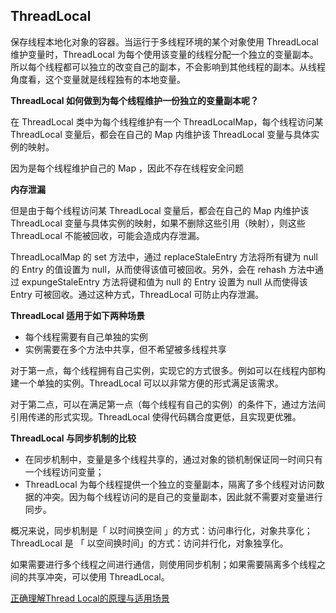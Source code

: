 ## ThreadLocal

保存线程本地化对象的容器。当运行于多线程环境的某个对象使用 ThreadLocal 维护变量时，ThreadLocal 为每个使用该变量的线程分配一个独立的变量副本。所以每个线程都可以独立的改变自己的副本，不会影响到其他线程的副本。从线程角度看，这个变量就是线程独有的本地变量。



**ThreadLocal 如何做到为每个线程维护一份独立的变量副本呢？**

在 ThreadLocal 类中为每个线程维护有一个 ThreadLocalMap，每个线程访问某 ThreadLocal 变量后，都会在自己的 Map 内维护该 ThreadLocal 变量与具体实例的映射。

因为是每个线程维护自己的 Map ，因此不存在线程安全问题



**内存泄漏**

但是由于每个线程访问某 ThreadLocal 变量后，都会在自己的 Map 内维护该 ThreadLocal 变量与具体实例的映射，如果不删除这些引用（映射），则这些 ThreadLocal 不能被回收，可能会造成内存泄漏。



ThreadLocalMap 的 set 方法中，通过 replaceStaleEntry 方法将所有键为 null 的 Entry 的值设置为 null，从而使得该值可被回收。另外，会在 rehash 方法中通过 expungeStaleEntry 方法将键和值为 null 的 Entry 设置为 null 从而使得该 Entry 可被回收。通过这种方式，ThreadLocal 可防止内存泄漏。



**ThreadLocal 适用于如下两种场景**

- 每个线程需要有自己单独的实例
- 实例需要在多个方法中共享，但不希望被多线程共享



对于第一点，每个线程拥有自己实例，实现它的方式很多。例如可以在线程内部构建一个单独的实例。ThreadLocal 可以以非常方便的形式满足该需求。

对于第二点，可以在满足第一点（每个线程有自己的实例）的条件下，通过方法间引用传递的形式实现。ThreadLocal 使得代码耦合度更低，且实现更优雅。



**ThreadLocal 与同步机制的比较**

- 在同步机制中，变量是多个线程共享的，通过对象的锁机制保证同一时间只有一个线程访问变量；
- ThreadLocal 为每个线程提供一个独立的变量副本，隔离了多个线程对访问数据的冲突。因为每个线程访问的是自己的变量副本，因此就不需要对变量进行同步。

概况来说，同步机制是「 以时间换空间 」的方式：访问串行化，对象共享化；ThreadLocal 是 「 以空间换时间」的方式：访问并行化，对象独享化。



如果需要进行多个线程之间进行通信，则使用同步机制；如果需要隔离多个线程之间的共享冲突，可以使用 ThreadLocal。





[正确理解Thread Local的原理与适用场景](http://www.jasongj.com/java/threadlocal/)